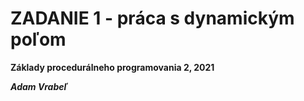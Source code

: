 # ZADANIE 1 - práca s dynamickým poľom

**Základy procedurálneho programovania 2, 2021**

***Adam Vrabeľ***